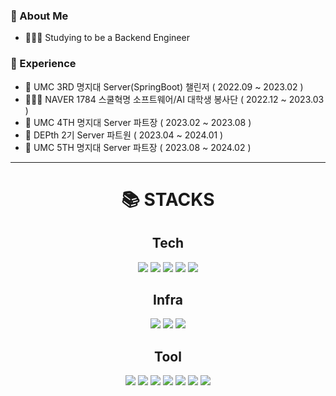 
### 🤗 About Me
<ul>
  <li> 👨🏻‍💻 Studying to be a Backend Engineer </li>
</ul>  

### 🏅 Experience
<ul>
  <li> 🦠 UMC 3RD 명지대 Server(SpringBoot) 챌린저 ( 2022.09 ~ 2023.02 )</li>
  <li> 👨🏻‍🏫 NAVER 1784 스쿨혁명 소프트웨어/AI 대학생 봉사단 ( 2022.12 ~ 2023.03 )</li>
  <li> 🦠 UMC 4TH 명지대 Server 파트장 ( 2023.02 ~ 2023.08 )</li>
  <li> 🔮 DEPth 2기 Server 파트원 ( 2023.04 ~ 2024.01 )</li>
  <li> 🦠 UMC 5TH 명지대 Server 파트장 ( 2023.08 ~ 2024.02 )</li>
</ul>  
<hr>

<div align=center><h1>📚 STACKS</h1></div>
<div align=center> 
  <h2> Tech </h2>
  
  <img src="https://img.shields.io/badge/java-%23ED8B00.svg?style=for-the-badge&logo=openjdk&logoColor=white"> 
  <img src="https://img.shields.io/badge/springboot-6DB33F?style=for-the-badge&logo=springboot&logoColor=white">
  <img src="https://img.shields.io/badge/Spring_Data_JPA-6DB33F?style=for-the-badge&logo=Spring&logoColor=white"/>
  <img src="https://img.shields.io/badge/Spring Security-6DB33F ?style=for-the-badge&logo=SpringSecurity&logoColor=white"/>

  <!--DB-->
  <img src="https://img.shields.io/badge/mysql-4479A1?style=for-the-badge&logo=mysql&logoColor=white">

  <h2> Infra </h2>
  <img src="https://img.shields.io/badge/AWS-%23FF9900.svg?style=for-the-badge&logo=amazon-aws&logoColor=white">
  <img src="https://img.shields.io/badge/ec2-FF9900.svg?style=for-the-badge&logo=amazonec2&logoColor=white">
  <img src="https://img.shields.io/badge/rds-527FFF.svg?style=for-the-badge&logo=amazonrds&logoColor=white">

  <h2> Tool </h2>
  <img src="https://img.shields.io/badge/git-F05032?style=for-the-badge&logo=git&logoColor=white">
  <img src="https://img.shields.io/badge/IntelliJIDEA-000000.svg?style=for-the-badge&logo=intellij-idea&logoColor=white">
  <img src="https://img.shields.io/badge/DataGrip-000000.svg?style=for-the-badge&logo=datagrip&logoColor=white">
  <img src="https://img.shields.io/badge/Swagger-85EA2D?style=for-the-badge&logo=Swagger&logoColor=white"/>
  <img src="https://img.shields.io/badge/Postman-FF6C37?style=for-the-badge&logo=postman&logoColor=white">
  <img src="https://img.shields.io/badge/figma-%23F24E1E.svg?style=for-the-badge&logo=figma&logoColor=white">
  <img src="https://img.shields.io/badge/Notion-%23000000.svg?style=for-the-badge&logo=notion&logoColor=white">
</div>


<!--
**gyehwan24/gyehwan24** is a ✨ _special_ ✨ repository because its `README.md` (this file) appears on your GitHub profile.

Here are some ideas to get you started:

- 🔭 I’m currently working on ...
- 🌱 I’m currently learning ...
- 👯 I’m looking to collaborate on ...
- 🤔 I’m looking for help with ...
- 💬 Ask me about ...
- 📫 How to reach me: ...
- 😄 Pronouns: ...
- ⚡ Fun fact: ...
-->
